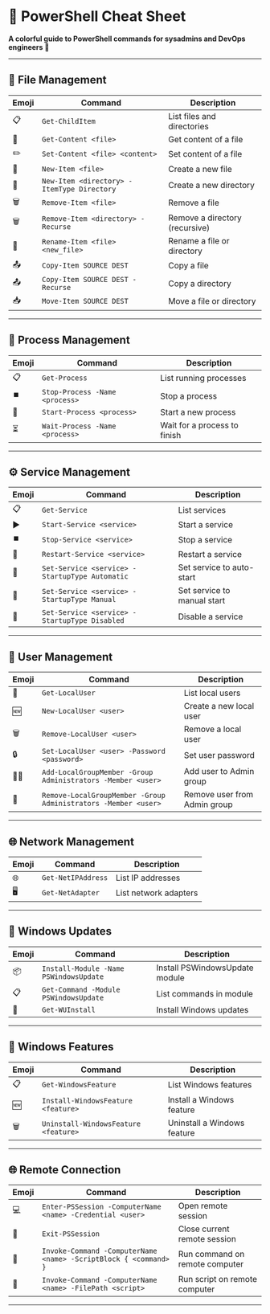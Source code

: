 # 🐚 PowerShell Cheat Sheet

**A colorful guide to PowerShell commands for sysadmins and DevOps engineers 🌟**

---

## 📁 File Management

| Emoji | Command                                    | Description                    |
| ----- | ------------------------------------------ | ------------------------------ |
| 📋    | `Get-ChildItem`                            | List files and directories     |
| 📄    | `Get-Content <file>`                       | Get content of a file          |
| ✏️    | `Set-Content <file> <content>`             | Set content of a file          |
| 📄    | `New-Item <file>`                          | Create a new file              |
| 📁    | `New-Item <directory> -ItemType Directory` | Create a new directory         |
| 🗑️    | `Remove-Item <file>`                       | Remove a file                  |
| 🗑️    | `Remove-Item <directory> -Recurse`         | Remove a directory (recursive) |
| 🔄    | `Rename-Item <file> <new_file>`            | Rename a file or directory     |
| 📤    | `Copy-Item SOURCE DEST`                    | Copy a file                    |
| 📤    | `Copy-Item SOURCE DEST -Recurse`           | Copy a directory               |
| 📥    | `Move-Item SOURCE DEST`                    | Move a file or directory       |

---

## 🏃 Process Management

| Emoji | Command                        | Description                  |
| ----- | ------------------------------ | ---------------------------- |
| 📋    | `Get-Process`                  | List running processes       |
| ⏹️    | `Stop-Process -Name <process>` | Stop a process               |
| 🚀    | `Start-Process <process>`      | Start a new process          |
| ⏳    | `Wait-Process -Name <process>` | Wait for a process to finish |

---

## ⚙️ Service Management

| Emoji | Command                                        | Description                 |
| ----- | ---------------------------------------------- | --------------------------- |
| 📋    | `Get-Service`                                  | List services               |
| ▶️    | `Start-Service <service>`                      | Start a service             |
| ⏹️    | `Stop-Service <service>`                       | Stop a service              |
| 🔁    | `Restart-Service <service>`                    | Restart a service           |
| 🔄    | `Set-Service <service> -StartupType Automatic` | Set service to auto-start   |
| 🔄    | `Set-Service <service> -StartupType Manual`    | Set service to manual start |
| 🚫    | `Set-Service <service> -StartupType Disabled`  | Disable a service           |

---

## 👤 User Management

| Emoji | Command                                                        | Description                  |
| ----- | -------------------------------------------------------------- | ---------------------------- |
| 👥    | `Get-LocalUser`                                                | List local users             |
| 🆕    | `New-LocalUser <user>`                                         | Create a new local user      |
| 🗑️    | `Remove-LocalUser <user>`                                      | Remove a local user          |
| 🔒    | `Set-LocalUser <user> -Password <password>`                    | Set user password            |
| 👨‍💻    | `Add-LocalGroupMember -Group Administrators -Member <user>`    | Add user to Admin group      |
| 🚫    | `Remove-LocalGroupMember -Group Administrators -Member <user>` | Remove user from Admin group |

---

## 🌐 Network Management

| Emoji | Command            | Description           |
| ----- | ------------------ | --------------------- |
| 🌐    | `Get-NetIPAddress` | List IP addresses     |
| 🖥️    | `Get-NetAdapter`   | List network adapters |

---

## 🧩 Windows Updates

| Emoji | Command                                | Description                    |
| ----- | -------------------------------------- | ------------------------------ |
| 📦    | `Install-Module -Name PSWindowsUpdate` | Install PSWindowsUpdate module |
| 📋    | `Get-Command -Module PSWindowsUpdate`  | List commands in module        |
| 🔄    | `Get-WUInstall`                        | Install Windows updates        |

---

## 🧰 Windows Features

| Emoji | Command                              | Description                 |
| ----- | ------------------------------------ | --------------------------- |
| 📋    | `Get-WindowsFeature`                 | List Windows features       |
| 🆕    | `Install-WindowsFeature <feature>`   | Install a Windows feature   |
| 🗑️    | `Uninstall-WindowsFeature <feature>` | Uninstall a Windows feature |

---

## 🌐 Remote Connection

| Emoji | Command                                                          | Description                    |
| ----- | ---------------------------------------------------------------- | ------------------------------ |
| 💻    | `Enter-PSSession -ComputerName <name> -Credential <user>`        | Open remote session            |
| 🚪    | `Exit-PSSession`                                                 | Close current remote session   |
| 📡    | `Invoke-Command -ComputerName <name> -ScriptBlock { <command> }` | Run command on remote computer |
| 📡    | `Invoke-Command -ComputerName <name> -FilePath <script>`         | Run script on remote computer  |

---
